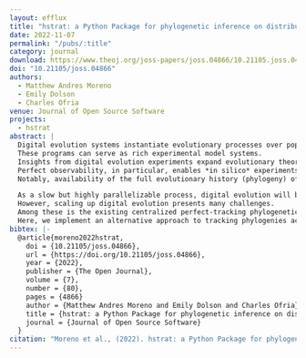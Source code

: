 ```yaml
---
layout: efflux
title: "hstrat: a Python Package for phylogenetic inference on distributed digital evolution populations"
date: 2022-11-07
permalink: "/pubs/:title"
category: journal
download: https://www.theoj.org/joss-papers/joss.04866/10.21105.joss.04866.pdf
doi: "10.21105/joss.04866"
authors:
  - Matthew Andres Moreno
  - Emily Dolson
  - Charles Ofria
venue: Journal of Open Source Software
projects:
  - hstrat
abstract: |
  Digital evolution systems instantiate evolutionary processes over populations of virtual agents *in silico*.
  These programs can serve as rich experimental model systems.
  Insights from digital evolution experiments expand evolutionary theory, and can often directly improve heuristic optimization techniques .
  Perfect observability, in particular, enables *in silico* experiments that would be otherwise impossible *in vitro* or *in vivo*.
  Notably, availability of the full evolutionary history (phylogeny) of a given population enables very powerful analyses.

  As a slow but highly parallelizable process, digital evolution will benefit greatly by continuing to capitalize on profound advances in parallel and distributed computing, particularly emerging unconventional computing architectures.
  However, scaling up digital evolution presents many challenges.
  Among these is the existing centralized perfect-tracking phylogenetic data collection model, which is inefficient and difficult to realize in parallel and distributed contexts.
  Here, we implement an alternative approach to tracking phylogenies across vast and potentially unreliable hardware networks.
bibtex: |-
  @article{moreno2022hstrat,
    doi = {10.21105/joss.04866},
    url = {https://doi.org/10.21105/joss.04866},
    year = {2022},
    publisher = {The Open Journal},
    volume = {7},
    number = {80},
    pages = {4866}
    author = {Matthew Andres Moreno and Emily Dolson and Charles Ofria},
    title = {hstrat: a Python Package for phylogenetic inference on distributed digital evolution populations},
    journal = {Journal of Open Source Software}
  }
citation: "Moreno et al., (2022). hstrat: a Python Package for phylogenetic inference on distributed digital evolution populations. Journal of Open Source Software, 7(80), 4866, https://doi.org/10.21105/joss.04866"
---
```

